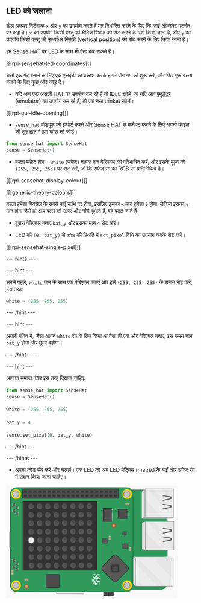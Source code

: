## LED को जलाना

खेल अक्सर निर्देशांक ` x ` और ` y ` का उपयोग करते हैं यह निर्धारित करने के लिए कि कोई ऑब्जेक्ट प्रदर्शन पर कहां है। ` x ` का उपयोग किसी वस्तु की क्षैतिज स्थिति को सेट करने के लिए किया जाता है, और ` y ` का उपयोग किसी वस्तु की ऊर्ध्वाधर स्थिति (vertical position) को सेट करने के लिए किया जाता है।

हम Sense HAT पर LED के साथ भी ऐसा कर सकते हैं।

[[[rpi-sensehat-led-coordinates]]]

चलो एक गेंद बनाने के लिए एक एलईडी का प्रकाश करके हमारे पोंग गेम को शुरू करें, और फिर एक बल्ला बनाने के लिए कुछ और जोड़ दें।

+ यदि आप एक असली HAT का उपयोग कर रहे हैं तो IDLE खोलें, या यदि आप [ एमुलेटर](http://trinket.io/sense-hat) (emulator) का उपयोग कर रहे हैं, तो एक नया trinket खोलें।

[[[rpi-gui-idle-opening]]]

+ `sense_hat` मॉड्यूल को इम्पोर्ट करने और Sense HAT से कनेक्ट करने के लिए अपनी फ़ाइल की शुरुआत में इस कोड को जोड़ें।

```python
from sense_hat import SenseHat
sense = SenseHat()
```

+ बल्ला सफ़ेद होगा। `white` (सफेद) नामक एक वेरिएबल को परिभाषित करें, और इसके मूल्य को `(255, 255, 255)` पर सेट करें, जो कि सफेद रंग का RGB रंग प्रतिनिधित्व है।

[[[rpi-sensehat-display-colour]]]

[[[generic-theory-colours]]]

बल्ला हमेशा पिक्सेल के सबसे बाएँ स्तंभ पर होगा, इसलिए इसका ` x ` मान हमेशा ` 0 ` होगा, लेकिन इसका ` y ` मान होगा जैसे ही आप बल्ले को ऊपर और नीचे घुमाते हैं, वह बदल जाते हैं

+ दूसरा वेरिएबल बनाएं ` bat_y ` और इसका मान ` 4 ` सेट करें।

+ LED को ` (0, bat_y) ` से ` सफेद ` की स्थिति में `set_pixel` विधि का उपयोग करके सेट करें।

[[[rpi-sensehat-single-pixel]]]

--- hints ---

--- hint ---

सबसे पहले, `white` नाम के साथ एक वेरिएबल बनाएं और इसे `(255, 255, 255)` के समान सेट करें, इस तरह:

```python
white = (255, 255, 255)
```

--- /hint ---

--- hint ---

अगली पंक्ति में, जैसा आपने `white` रंग के लिए किया था वैसा ही एक और वैरिएबल बनाएं, इस समय नाम `bat_y` होगा और मूल्य `4`होगा।

--- /hint ---

--- hint ---

आपका समाप्त कोड इस तरह दिखना चाहिए:

```python
from sense_hat import SenseHat
sense = SenseHat()

white = (255, 255, 255)

bat_y = 4

sense.set_pixel(0, bat_y, white)
```

--- /hint---

--- /hints ---

+ अपना कोड सेव करें और चलाएं। एक LED को अब LED मैट्रिक्स (matrix) के बाईं ओर सफेद रंग में रोशन किया जाना चाहिए।

![Single LED lit](images/single-led.png)
